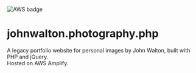 ![AWS badge](https://codebuild.eu-west-2.amazonaws.com/badges?uuid=eyJlbmNyeXB0ZWREYXRhIjoiZWRvNWhjQkMxRFl5SzNVbmJNVmR0NlZ4K0pvYlNCb1R3VThYbklEWVBVSWx5UXBCWW1XWmlsNThYTDhnbzhuZkdmVEJYMFRZTWNiQ0drdk0vcFkxdjBvPSIsIml2UGFyYW1ldGVyU3BlYyI6IjE2bTVZNGxvRWVJV1RMQzUiLCJtYXRlcmlhbFNldFNlcmlhbCI6MX0%3D&branch=main)

# johnwalton.photography.php
A legacy portfolio website for personal images by John Walton, built with PHP and jQuery.   
Hosted on AWS Amplify.
